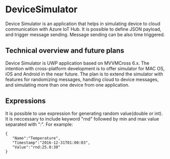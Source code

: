 # DeviceSimulator

Device Simulator is an application that helps in simulating device to cloud communication with Azure IoT Hub. It is possible to define JSON payload, and trigger message sending. Message sending can be also time triggered.

## Technical overview and future plans
Device Simulator is UWP application based on MVVMCross 6.x. The intention with cross-platform development is to offer simulator for MAC OS, iOS and Android in the near future.
The plan is to extend the simulator with features for randomizing messages, handling cloud to device messages, and simulating more than one device from one application. 

## Expressions
It is possible to use expression for generating random value(double or int). It is neccessary to include keyword "rnd" followed by min and max value separated with ":". For example:
```
{
   "Name":"Temperature",
   "Timestamp":"2016-12-31T01:00:03",
   "Value":"rnd:25.0:30"
}
```
